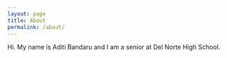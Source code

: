 ```yaml
---
layout: page
title: About
permalink: /about/
---
```


Hi. My name is Aditi Bandaru and I am a senior at Del Norte High School.
